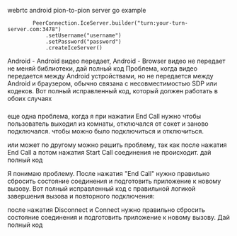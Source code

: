 webrtc android pion-to-pion server go example

            PeerConnection.IceServer.builder("turn:your-turn-server.com:3478")
                .setUsername("username")
                .setPassword("password")
                .createIceServer()

Android - Android видео передает, Android - Browser видео не передает
не меняй библиотеки, дай полный код
Проблема, когда видео передается между Android устройствами, но не передается между Android и браузером, 
обычно связана с несовместимостью SDP или кодеков. Вот полный исправленный код, который должен работать 
в обоих случаях

###
еще одна проблема, когда я при нажатии End Call нужно чтобы пользователь выходил из комнаты, отключался от сокет и заново подключался.
чтобы можно было подключиться и отключиться.

или может по другому можно решить проблему, так как после нажатия End Call а потом нажатия Start Call соединения не происходит. дай полный код


Я понимаю проблему. После нажатия "End Call" нужно правильно сбросить состояние соединения и подготовить приложение к новому вызову. Вот полный исправленный код с правильной логикой завершения вызова и повторного подключения:

после нажатия Disconnect и Connect
нужно правильно сбросить состояние соединения и подготовить приложение к новому вызову. Дай полный код